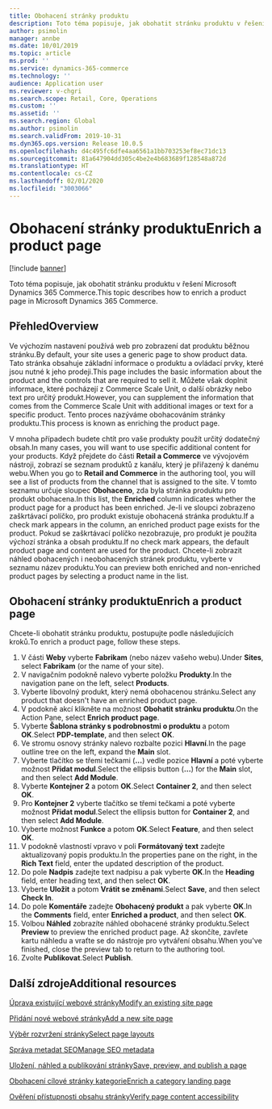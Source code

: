 ```yaml
---
title: Obohacení stránky produktu
description: Toto téma popisuje, jak obohatit stránku produktu v řešení Microsoft Dynamics 365 Commerce.
author: psimolin
manager: annbe
ms.date: 10/01/2019
ms.topic: article
ms.prod: ''
ms.service: dynamics-365-commerce
ms.technology: ''
audience: Application user
ms.reviewer: v-chgri
ms.search.scope: Retail, Core, Operations
ms.custom: ''
ms.assetid: ''
ms.search.region: Global
ms.author: psimolin
ms.search.validFrom: 2019-10-31
ms.dyn365.ops.version: Release 10.0.5
ms.openlocfilehash: d4c495fc6dfe4aa6561a1bb703253ef8ec71dc13
ms.sourcegitcommit: 81a647904dd305c4be2e4b683689f128548a872d
ms.translationtype: HT
ms.contentlocale: cs-CZ
ms.lasthandoff: 02/01/2020
ms.locfileid: "3003066"
---
```

# <a name="enrich-a-product-page"></a><span data-ttu-id="4dbdb-103">Obohacení stránky produktu</span><span class="sxs-lookup"><span data-stu-id="4dbdb-103">Enrich a product page</span></span>


[!include [banner](includes/banner.md)]

<span data-ttu-id="4dbdb-104">Toto téma popisuje, jak obohatit stránku produktu v řešení Microsoft Dynamics 365 Commerce.</span><span class="sxs-lookup"><span data-stu-id="4dbdb-104">This topic describes how to enrich a product page in Microsoft Dynamics 365 Commerce.</span></span>

## <a name="overview"></a><span data-ttu-id="4dbdb-105">Přehled</span><span class="sxs-lookup"><span data-stu-id="4dbdb-105">Overview</span></span>

<span data-ttu-id="4dbdb-106">Ve výchozím nastavení používá web pro zobrazení dat produktu běžnou stránku.</span><span class="sxs-lookup"><span data-stu-id="4dbdb-106">By default, your site uses a generic page to show product data.</span></span> <span data-ttu-id="4dbdb-107">Tato stránka obsahuje základní informace o produktu a ovládací prvky, které jsou nutné k jeho prodeji.</span><span class="sxs-lookup"><span data-stu-id="4dbdb-107">This page includes the basic information about the product and the controls that are required to sell it.</span></span> <span data-ttu-id="4dbdb-108">Můžete však doplnit informace, které pocházejí z Commerce Scale Unit, o další obrázky nebo text pro určitý produkt.</span><span class="sxs-lookup"><span data-stu-id="4dbdb-108">However, you can supplement the information that comes from the Commerce Scale Unit with additional images or text for a specific product.</span></span> <span data-ttu-id="4dbdb-109">Tento proces nazýváme obohacováním stránky produktu.</span><span class="sxs-lookup"><span data-stu-id="4dbdb-109">This process is known as enriching the product page.</span></span>

<span data-ttu-id="4dbdb-110">V mnoha případech budete chtít pro vaše produkty použít určitý dodatečný obsah.</span><span class="sxs-lookup"><span data-stu-id="4dbdb-110">In many cases, you will want to use specific additional content for your products.</span></span> <span data-ttu-id="4dbdb-111">Když přejdete do části **Retail a Commerce** ve vývojovém nástroji, zobrazí se seznam produktů z kanálu, který je přiřazený k danému webu.</span><span class="sxs-lookup"><span data-stu-id="4dbdb-111">When you go to **Retail and Commerce** in the authoring tool, you will see a list of products from the channel that is assigned to the site.</span></span> <span data-ttu-id="4dbdb-112">V tomto seznamu určuje sloupec **Obohaceno**, zda byla stránka produktu pro produkt obohacena.</span><span class="sxs-lookup"><span data-stu-id="4dbdb-112">In this list, the **Enriched** column indicates whether the product page for a product has been enriched.</span></span> <span data-ttu-id="4dbdb-113">Je-li ve sloupci zobrazeno zaškrtávací políčko, pro produkt existuje obohacená stránka produktu.</span><span class="sxs-lookup"><span data-stu-id="4dbdb-113">If a check mark appears in the column, an enriched product page exists for the product.</span></span> <span data-ttu-id="4dbdb-114">Pokud se zaškrtávací políčko nezobrazuje, pro produkt je použita výchozí stránka a obsah produktu.</span><span class="sxs-lookup"><span data-stu-id="4dbdb-114">If no check mark appears, the default product page and content are used for the product.</span></span> <span data-ttu-id="4dbdb-115">Chcete-li zobrazit náhled obohacených i neobohacených stránek produktu, vyberte v seznamu název produktu.</span><span class="sxs-lookup"><span data-stu-id="4dbdb-115">You can preview both enriched and non-enriched product pages by selecting a product name in the list.</span></span>

## <a name="enrich-a-product-page"></a><span data-ttu-id="4dbdb-116">Obohacení stránky produktu</span><span class="sxs-lookup"><span data-stu-id="4dbdb-116">Enrich a product page</span></span>

<span data-ttu-id="4dbdb-117">Chcete-li obohatit stránku produktu, postupujte podle následujících kroků.</span><span class="sxs-lookup"><span data-stu-id="4dbdb-117">To enrich a product page, follow these steps.</span></span>

1. <span data-ttu-id="4dbdb-118">V části **Weby** vyberte **Fabrikam** (nebo název vašeho webu).</span><span class="sxs-lookup"><span data-stu-id="4dbdb-118">Under **Sites**, select **Fabrikam** (or the name of your site).</span></span>
1. <span data-ttu-id="4dbdb-119">V navigačním podokně nalevo vyberte položku **Produkty**.</span><span class="sxs-lookup"><span data-stu-id="4dbdb-119">In the navigation pane on the left, select **Products**.</span></span>
1. <span data-ttu-id="4dbdb-120">Vyberte libovolný produkt, který nemá obohacenou stránku.</span><span class="sxs-lookup"><span data-stu-id="4dbdb-120">Select any product that doesn't have an enriched product page.</span></span>
1. <span data-ttu-id="4dbdb-121">V podokně akcí klikněte na možnost **Obohatit stránku produktu**.</span><span class="sxs-lookup"><span data-stu-id="4dbdb-121">On the Action Pane, select **Enrich product page**.</span></span>
1. <span data-ttu-id="4dbdb-122">Vyberte **Šablona stránky s podrobnostmi o produktu** a potom **OK**.</span><span class="sxs-lookup"><span data-stu-id="4dbdb-122">Select **PDP-template**, and then select **OK**.</span></span>
1. <span data-ttu-id="4dbdb-123">Ve stromu osnovy stránky nalevo rozbalte pozici **Hlavní**.</span><span class="sxs-lookup"><span data-stu-id="4dbdb-123">In the page outline tree on the left, expand the **Main** slot.</span></span>
1. <span data-ttu-id="4dbdb-124">Vyberte tlačítko se třemi tečkami (**...**) vedle pozice **Hlavní** a poté vyberte možnost **Přidat modul**.</span><span class="sxs-lookup"><span data-stu-id="4dbdb-124">Select the ellipsis button (**...**) for the **Main** slot, and then select **Add Module**.</span></span>
1. <span data-ttu-id="4dbdb-125">Vyberte **Kontejner 2** a potom **OK**.</span><span class="sxs-lookup"><span data-stu-id="4dbdb-125">Select **Container 2**, and then select **OK**.</span></span>
1. <span data-ttu-id="4dbdb-126">Pro **Kontejner 2** vyberte tlačítko se třemi tečkami a poté vyberte možnost **Přidat modul**.</span><span class="sxs-lookup"><span data-stu-id="4dbdb-126">Select the ellipsis button for **Container 2**, and then select **Add Module**.</span></span>
1. <span data-ttu-id="4dbdb-127">Vyberte možnost **Funkce** a potom **OK**.</span><span class="sxs-lookup"><span data-stu-id="4dbdb-127">Select **Feature**, and then select **OK**.</span></span>
1. <span data-ttu-id="4dbdb-128">V podokně vlastností vpravo v poli **Formátovaný text** zadejte aktualizovaný popis produktu.</span><span class="sxs-lookup"><span data-stu-id="4dbdb-128">In the properties pane on the right, in the **Rich Text** field, enter the updated description of the product.</span></span>
1. <span data-ttu-id="4dbdb-129">Do pole **Nadpis** zadejte text nadpisu a pak vyberte **OK**.</span><span class="sxs-lookup"><span data-stu-id="4dbdb-129">In the **Heading** field, enter heading text, and then select **OK**.</span></span>
1. <span data-ttu-id="4dbdb-130">Vyberte **Uložit** a potom **Vrátit se změnami**.</span><span class="sxs-lookup"><span data-stu-id="4dbdb-130">Select **Save**, and then select **Check In**.</span></span>
1. <span data-ttu-id="4dbdb-131">Do pole **Komentáře** zadejte **Obohacený produkt** a pak vyberte **OK**.</span><span class="sxs-lookup"><span data-stu-id="4dbdb-131">In the **Comments** field, enter **Enriched a product**, and then select **OK**.</span></span>
1. <span data-ttu-id="4dbdb-132">Volbou **Náhled** zobrazíte náhled obohacené stránky produktu.</span><span class="sxs-lookup"><span data-stu-id="4dbdb-132">Select **Preview** to preview the enriched product page.</span></span> <span data-ttu-id="4dbdb-133">Až skončíte, zavřete kartu náhledu a vraťte se do nástroje pro vytváření obsahu.</span><span class="sxs-lookup"><span data-stu-id="4dbdb-133">When you've finished, close the preview tab to return to the authoring tool.</span></span>
1. <span data-ttu-id="4dbdb-134">Zvolte **Publikovat**.</span><span class="sxs-lookup"><span data-stu-id="4dbdb-134">Select **Publish**.</span></span>

## <a name="additional-resources"></a><span data-ttu-id="4dbdb-135">Další zdroje</span><span class="sxs-lookup"><span data-stu-id="4dbdb-135">Additional resources</span></span>

[<span data-ttu-id="4dbdb-136">Úprava existující webové stránky</span><span class="sxs-lookup"><span data-stu-id="4dbdb-136">Modify an existing site page</span></span>](modify-existing-page.md)

[<span data-ttu-id="4dbdb-137">Přidání nové webové stránky</span><span class="sxs-lookup"><span data-stu-id="4dbdb-137">Add a new site page</span></span>](add-new-page.md)

[<span data-ttu-id="4dbdb-138">Výběr rozvržení stránky</span><span class="sxs-lookup"><span data-stu-id="4dbdb-138">Select page layouts</span></span>](select-page-layouts.md)

[<span data-ttu-id="4dbdb-139">Správa metadat SEO</span><span class="sxs-lookup"><span data-stu-id="4dbdb-139">Manage SEO metadata</span></span>](manage-seo-metadata.md)

[<span data-ttu-id="4dbdb-140">Uložení, náhled a publikování stránky</span><span class="sxs-lookup"><span data-stu-id="4dbdb-140">Save, preview, and publish a page</span></span>](save-preview-publish-page.md)

[<span data-ttu-id="4dbdb-141">Obohacení cílové stránky kategorie</span><span class="sxs-lookup"><span data-stu-id="4dbdb-141">Enrich a category landing page</span></span>](enrich-category-page.md)

[<span data-ttu-id="4dbdb-142">Ověření přístupnosti obsahu stránky</span><span class="sxs-lookup"><span data-stu-id="4dbdb-142">Verify page content accessibility</span></span>](verify-accessibility.md)
